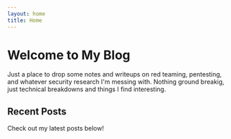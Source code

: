 ```yaml
---
layout: home
title: Home
---
```


# Welcome to My Blog

Just a place to drop some notes and writeups on red teaming, pentesting, and whatever security research I'm messing with. Nothing ground breakig, just technical breakdowns and things I find interesting.

## Recent Posts

Check out my latest posts below!
